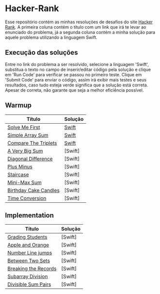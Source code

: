 # Hacker-Rank
Esse repositório contém as minhas resoluções de desafios do site [Hacker Rank](https://www.hackerrank.com/dashboard). A primeira coluna contém o título com um link que irá te levar ao enunciado do problema, já a segunda coluna contém a minha solução para aquele problema utilizando a linguagem Swift.

## Execução das soluções
Entre no link do problema a ser resolvido, selecione a linguagem 'Swift', substitua o texto no campo de inserir/editar código pela solução e clique em 'Run Code' para verificar se passou no primeiro teste. Clique em 'Submit Code' para enviar o código, assim irá exibir mais testes e seus resultados, caso tudo esteja verde significa que a solução está correta. Apesar de correta, não garante que seja a melhor eficiência possível.

## Warmup
| Título                                                                                       | Solução       |
| -------------                                                                                | ------------- |
| [Solve Me First](https://www.hackerrank.com/challenges/solve-me-first/problem)               | [Swift]() |
| [Simple Array Sum](https://www.hackerrank.com/challenges/simple-array-sum/problem)           | [Swift]() |
| [Compare The Triplets](https://www.hackerrank.com/challenges/compare-the-triplets/problem)   | [Swift]() |
| [A Very Big Sum](https://www.hackerrank.com/challenges/a-very-big-sum/problem)               | [Swift] |
| [Diagonal Difference](https://www.hackerrank.com/challenges/diagonal-difference/problem)     | [Swift] |
| [Plus Minus](https://www.hackerrank.com/challenges/plus-minus/problem)                       | [Swift] |
| [Staircase](https://www.hackerrank.com/challenges/staircase/problem)                         | [Swift] |
| [Mini-Max Sum](https://www.hackerrank.com/challenges/mini-max-sum/problem)                   | [Swift] |
| [Birthday Cake Candles](https://www.hackerrank.com/challenges/birthday-cake-candles/problem) | [Swift] |
| [Time Conversion](https://www.hackerrank.com/challenges/time-conversion/problem)             | [Swift] |

## Implementation
| Título                                                                                                | Solução       |
| -------------                                                                                         | ------------- |
| [Grading Students](https://www.hackerrank.com/challenges/grading/problem)                             | [Swift] |
| [Apple and Orange](https://www.hackerrank.com/challenges/apple-and-orange/problem)                    | [Swift] |
| [Number Line jumps](https://www.hackerrank.com/challenges/kangaroo/problem)                           | [Swift] |
| [Between Two Sets](https://www.hackerrank.com/challenges/between-two-sets/problem)                    | [Swift] |
| [Breaking the Records](https://www.hackerrank.com/challenges/breaking-best-and-worst-records/problem) | [Swift] |
| [Subarray Division](https://www.hackerrank.com/challenges/the-birthday-bar/problem)                   | [Swift] |
| [Divisible Sum Pairs]()                                                                               | [Swift] |
